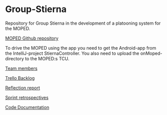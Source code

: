# Group-Stierna
Repository for Group Stierna in the development of a platooning system for the MOPED.

[MOPED Github repository](https://github.com/sics-sse/moped)

To drive the MOPED using the app you need to get the Android-app from the IntelliJ-project StiernaController. You also need to upload the onMoped-directory to the MOPED:s TCU.

[Team members](.mailmap)

[Trello Backlog](https://trello.com/b/THHlHSP9)

[Reflection report](reflectionreport)

[Sprint retrospectives](sprintretrospectives)

[Code Documentation](documentation)
